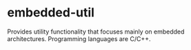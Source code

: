 # embedded-util
Provides utility functionality that focuses mainly on embedded architectures. Programming languages are C/C++.
